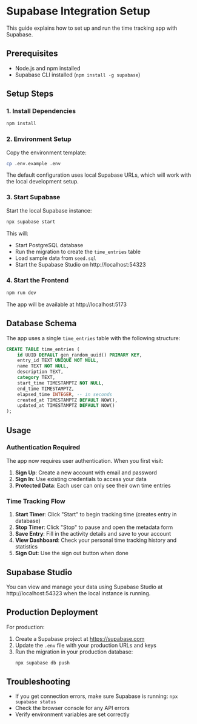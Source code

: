 # Supabase Integration Setup

This guide explains how to set up and run the time tracking app with Supabase.

## Prerequisites

- Node.js and npm installed
- Supabase CLI installed (`npm install -g supabase`)

## Setup Steps

### 1. Install Dependencies

```bash
npm install
```

### 2. Environment Setup

Copy the environment template:

```bash
cp .env.example .env
```

The default configuration uses local Supabase URLs, which will work with the local development setup.

### 3. Start Supabase

Start the local Supabase instance:

```bash
npx supabase start
```

This will:
- Start PostgreSQL database
- Run the migration to create the `time_entries` table
- Load sample data from `seed.sql`
- Start the Supabase Studio on http://localhost:54323

### 4. Start the Frontend

```bash
npm run dev
```

The app will be available at http://localhost:5173

## Database Schema

The app uses a single `time_entries` table with the following structure:

```sql
CREATE TABLE time_entries (
    id UUID DEFAULT gen_random_uuid() PRIMARY KEY,
    entry_id TEXT UNIQUE NOT NULL,
    name TEXT NOT NULL,
    description TEXT,
    category TEXT,
    start_time TIMESTAMPTZ NOT NULL,
    end_time TIMESTAMPTZ,
    elapsed_time INTEGER, -- in seconds
    created_at TIMESTAMPTZ DEFAULT NOW(),
    updated_at TIMESTAMPTZ DEFAULT NOW()
);
```

## Usage

### Authentication Required
The app now requires user authentication. When you first visit:

1. **Sign Up**: Create a new account with email and password
2. **Sign In**: Use existing credentials to access your data
3. **Protected Data**: Each user can only see their own time entries

### Time Tracking Flow
1. **Start Timer**: Click "Start" to begin tracking time (creates entry in database)
2. **Stop Timer**: Click "Stop" to pause and open the metadata form
3. **Save Entry**: Fill in the activity details and save to your account
4. **View Dashboard**: Check your personal time tracking history and statistics
5. **Sign Out**: Use the sign out button when done

## Supabase Studio

You can view and manage your data using Supabase Studio at http://localhost:54323 when the local instance is running.

## Production Deployment

For production:

1. Create a Supabase project at https://supabase.com
2. Update the `.env` file with your production URLs and keys
3. Run the migration in your production database:
   ```bash
   npx supabase db push
   ```

## Troubleshooting

- If you get connection errors, make sure Supabase is running: `npx supabase status`
- Check the browser console for any API errors
- Verify environment variables are set correctly 